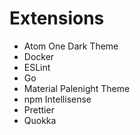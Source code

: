 # Extensions
- Atom One Dark Theme
- Docker
- ESLint
- Go
- Material Palenight Theme
- npm Intellisense
- Prettier
- Quokka
